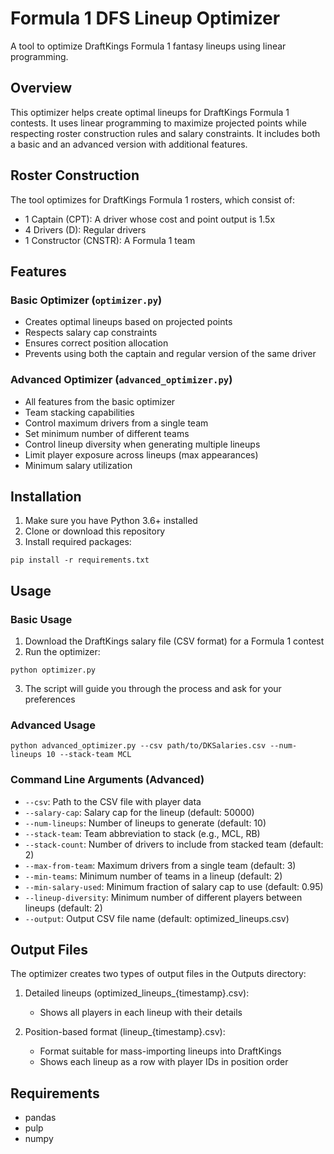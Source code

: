# Formula 1 DFS Lineup Optimizer

A tool to optimize DraftKings Formula 1 fantasy lineups using linear programming.

## Overview

This optimizer helps create optimal lineups for DraftKings Formula 1 contests. It uses linear programming to maximize projected points while respecting roster construction rules and salary constraints. It includes both a basic and an advanced version with additional features.

## Roster Construction

The tool optimizes for DraftKings Formula 1 rosters, which consist of:

- 1 Captain (CPT): A driver whose cost and point output is 1.5x
- 4 Drivers (D): Regular drivers
- 1 Constructor (CNSTR): A Formula 1 team

## Features

### Basic Optimizer (`optimizer.py`)
- Creates optimal lineups based on projected points
- Respects salary cap constraints
- Ensures correct position allocation
- Prevents using both the captain and regular version of the same driver

### Advanced Optimizer (`advanced_optimizer.py`)
- All features from the basic optimizer
- Team stacking capabilities
- Control maximum drivers from a single team
- Set minimum number of different teams
- Control lineup diversity when generating multiple lineups
- Limit player exposure across lineups (max appearances)
- Minimum salary utilization

## Installation

1. Make sure you have Python 3.6+ installed
2. Clone or download this repository
3. Install required packages:

```
pip install -r requirements.txt
```

## Usage

### Basic Usage

1. Download the DraftKings salary file (CSV format) for a Formula 1 contest
2. Run the optimizer:

```
python optimizer.py
```

3. The script will guide you through the process and ask for your preferences

### Advanced Usage

```
python advanced_optimizer.py --csv path/to/DKSalaries.csv --num-lineups 10 --stack-team MCL
```

### Command Line Arguments (Advanced)

- `--csv`: Path to the CSV file with player data
- `--salary-cap`: Salary cap for the lineup (default: 50000)
- `--num-lineups`: Number of lineups to generate (default: 10)
- `--stack-team`: Team abbreviation to stack (e.g., MCL, RB)
- `--stack-count`: Number of drivers to include from stacked team (default: 2)
- `--max-from-team`: Maximum drivers from a single team (default: 3)
- `--min-teams`: Minimum number of teams in a lineup (default: 2)
- `--min-salary-used`: Minimum fraction of salary cap to use (default: 0.95)
- `--lineup-diversity`: Minimum number of different players between lineups (default: 2)
- `--output`: Output CSV file name (default: optimized_lineups.csv)

## Output Files

The optimizer creates two types of output files in the Outputs directory:

1. Detailed lineups (optimized_lineups_{timestamp}.csv):
   - Shows all players in each lineup with their details

2. Position-based format (lineup_{timestamp}.csv):
   - Format suitable for mass-importing lineups into DraftKings
   - Shows each lineup as a row with player IDs in position order

## Requirements

- pandas
- pulp
- numpy
